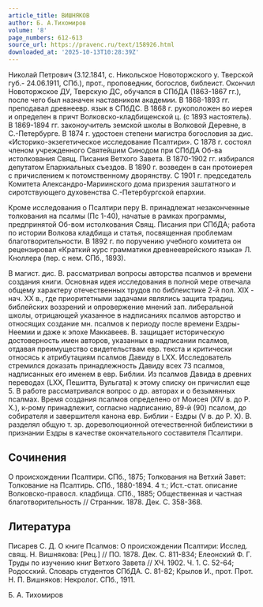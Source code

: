 ```yaml
---
article_title: ВИШНЯКОВ
author: Б. А.Тихомиров
volume: '8'
page_numbers: 612-613
source_url: https://pravenc.ru/text/158926.html
downloaded_at: '2025-10-13T10:28:39Z'
---
```


Николай Петрович (3.12.1841, с. Никольское Новоторжского у. Тверской губ.- 24.06.1911, СПб.), прот., проповедник, богослов, библеист. Окончил Новоторжское ДУ, Тверскую ДС, обучался в СПбДА (1863-1867 гг.), после чего был назначен наставником академии. В 1868-1893 гг. преподавал древнеевр. язык в СПбДС. В 1868 г. рукоположен во иерея и определен в причт Волковско-кладбищенской ц. (с 1893 настоятель). В 1869-1894 гг. законоучитель земской школы в Волковой Деревне, в С.-Петербурге. В 1874 г. удостоен степени магистра богословия за дис. «Историко-экзегетическое исследование Псалтири». С 1878 г. состоял членом учрежденного Святейшим Синодом при СПбДА Об-ва истолкования Свящ. Писания Ветхого Завета. В 1870-1902 гг. избирался депутатом Епархиальных съездов. В 1890 г. возведен в сан протоиерея с причислением к потомственному дворянству. С 1901 г. председатель Комитета Александро-Мариинского дома призрения заштатного и сиротствующего духовенства С.-Петербургской епархии.

Кроме исследования о Псалтири перу В. принадлежат незаконченные толкования на псалмы (Пс 1-40), начатые в рамках программы, предпринятой Об-вом истолкования Свящ. Писания при СПбДА; работа по истории Волкова кладбища и статья, посвященная проблемам благотворительности. В 1892 г. по поручению учебного комитета он рецензировал «Краткий курс грамматики древнееврейского языка» Л. Кноллера (пер. с нем. СПб., 1893).

В магист. дис. В. рассматривал вопросы авторства псалмов и времени создания книги. Основная идея исследования в полной мере отвечала общему характеру отечественных трудов по библеистике 2-й пол. XIX - нач. ХХ в., где приоритетными задачами являлись защита традиц. библейских воззрений и опровержение мнений зап. либеральной школы, отрицающей указанное в надписаниях псалмов авторство и относящих создание мн. псалмов к периоду после времени Ездры-Неемии и даже к эпохе Маккавеев. В. защищает историческую достоверность имен авторов, указанных в надписании псалмов, отдавая преимущество свидетельствам евр. текста и критически относясь к атрибутациям псалмов Давиду в LXX. Исследователь стремился доказать принадлежность Давиду всех 73 псалмов, надписанных его именем в евр. Библии. Из псалмов Давида в древних переводах (LXX, Пешитта, Вульгата) к этому списку он причислил еще 5. В работе рассматривался вопрос о др. авторах и о безымянных псалмах. Время создания псалмов определено от Моисея (XIV в. до Р. Х.), к-рому принадлежит, согласно надписанию, 89-й (90) псалом, до собирателя и завершителя канона евр. Библии - Ездры (V в. до Р. Х). В. разделял общую т. зр. дореволюционной отечественной библеистики в признании Ездры в качестве окончательного составителя Псалтири.

## Сочинения

О происхождении Псалтири. СПб., 1875; Толкования на Ветхий Завет: Толкование на Псалтирь. СПб., 1880-1894. 4 т.; Ист.-стат. описание Волковско-правосл. кладбища. СПб., 1885; Общественная и частная благотворительность // Странник. 1878. Дек. С. 358-368.

## Литература

Писарев С. Д. О книге Псалмов: О происхождении Псалтири: Исслед. свящ. Н. Вишнякова: [Рец.] // ПО. 1878. Дек. С. 811-834; Елеонский Ф. Г. Труды по изучению книг Ветхого Завета // ХЧ. 1902. Ч. 1. С. 52-64; Родосский. Словарь студентов СПбДА. С. 81-82; Крылов И., прот. Прот. Н. П. Вишняков: Некролог. СПб., 1911.

Б. А.  Тихомиров
